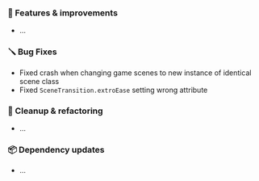 ### 🚀 Features & improvements

- ...

### 🪛 Bug Fixes

- Fixed crash when changing game scenes to new instance of identical scene class
- Fixed `SceneTransition.extroEase` setting wrong attribute

### 🧽 Cleanup & refactoring

- ...

### 📦 Dependency updates

- ...